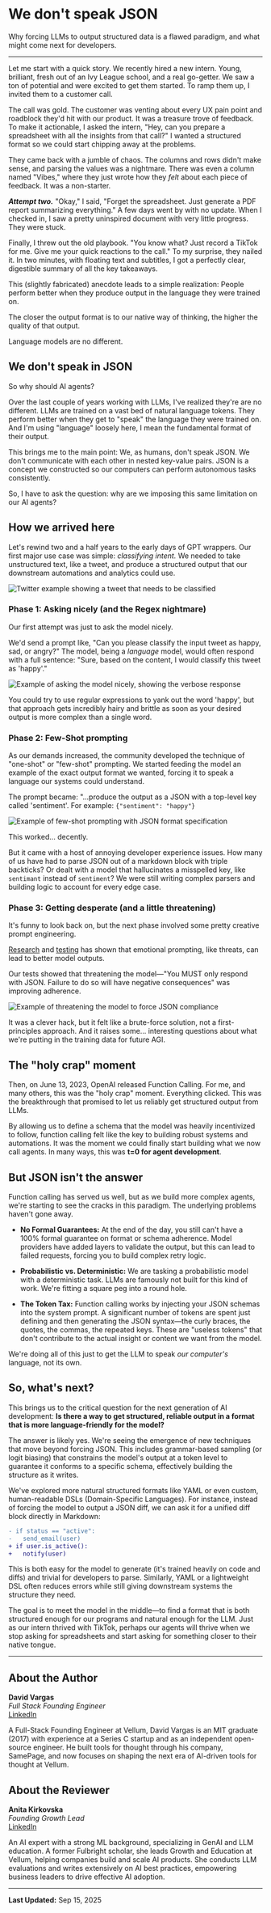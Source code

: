 # We don't speak JSON

Why forcing LLMs to output structured data is a flawed paradigm, and what might come next for developers.

---

Let me start with a quick story. We recently hired a new intern. Young, brilliant, fresh out of an Ivy League school, and a real go-getter. We saw a ton of potential and were excited to get them started. To ramp them up, I invited them to a customer call.

The call was gold. The customer was venting about every UX pain point and roadblock they'd hit with our product. It was a treasure trove of feedback. To make it actionable, I asked the intern, "Hey, can you prepare a spreadsheet with all the insights from that call?" I wanted a structured format so we could start chipping away at the problems.

They came back with a jumble of chaos. The columns and rows didn't make sense, and parsing the values was a nightmare. There was even a column named "Vibes," where they just wrote how they *felt* about each piece of feedback. It was a non-starter.

***Attempt two.*** "Okay," I said, "Forget the spreadsheet. Just generate a PDF report summarizing everything." A few days went by with no update. When I checked in, I saw a pretty uninspired document with very little progress. They were stuck.

Finally, I threw out the old playbook. "You know what? Just record a TikTok for me. Give me your quick reactions to the call." To my surprise, they nailed it. In two minutes, with floating text and subtitles, I got a perfectly clear, digestible summary of all the key takeaways.

This (slightly fabricated) anecdote leads to a simple realization: People perform better when they produce output in the language they were trained on.

The closer the output format is to our native way of thinking, the higher the quality of that output.

Language models are no different.

## We don't speak in JSON

So why should AI agents?

Over the last couple of years working with LLMs, I've realized they're are no different. LLMs are trained on a vast bed of natural language tokens. They perform better when they get to "speak" the language they were trained on. And I'm using "language" loosely here, I mean the fundamental format of their output.

This brings me to the main point: We, as humans, don't speak JSON. We don't communicate with each other in nested key-value pairs. JSON is a concept we constructed so our computers can perform autonomous tasks consistently.

So, I have to ask the question: why are we imposing this same limitation on our AI agents?

## How we arrived here

Let's rewind two and a half years to the early days of GPT wrappers. Our first major use case was simple: *classifying intent.* We needed to take unstructured text, like a tweet, and produce a structured output that our downstream automations and analytics could use.

![Twitter example showing a tweet that needs to be classified](images/twitter-example.avif)

### Phase 1: Asking nicely (and the Regex nightmare)

Our first attempt was just to ask the model nicely.

We'd send a prompt like, "Can you please classify the input tweet as happy, sad, or angry?" The model, being a *language* model, would often respond with a full sentence: "Sure, based on the content, I would classify this tweet as 'happy'."

![Example of asking the model nicely, showing the verbose response](images/asking-nicely-example.avif)

You could try to use regular expressions to yank out the word 'happy', but that approach gets incredibly hairy and brittle as soon as your desired output is more complex than a single word.

### Phase 2: Few-Shot prompting

As our demands increased, the community developed the technique of "one-shot" or "few-shot" prompting. We started feeding the model an example of the exact output format we wanted, forcing it to speak a language our systems could understand.

The prompt became: "...produce the output as a JSON with a top-level key called 'sentiment'. For example: `{"sentiment": "happy"}`

![Example of few-shot prompting with JSON format specification](images/few-shot-prompting-example.avif)

This worked... decently.

But it came with a host of annoying developer experience issues. How many of us have had to parse JSON out of a markdown block with triple backticks? Or dealt with a model that hallucinates a misspelled key, like `sentimant` instead of `sentiment`? We were still writing complex parsers and building logic to account for every edge case.

### Phase 3: Getting desperate (and a little threatening)

It's funny to look back on, but the next phase involved some pretty creative prompt engineering.

[Research](https://arxiv.org/abs/2307.11760) and [testing](https://www.theneuron.ai/explainer-articles/do-...) has shown that emotional prompting, like threats, can lead to better model outputs.

Our tests showed that threatening the model—"You MUST only respond with JSON. Failure to do so will have negative consequences" was improving adherence.

![Example of threatening the model to force JSON compliance](images/threatening-example.avif)

It was a clever hack, but it felt like a brute-force solution, not a first-principles approach. And it raises some... interesting questions about what we're putting in the training data for future AGI.

## The "holy crap" moment

Then, on June 13, 2023, OpenAI released Function Calling. For me, and many others, this was the "holy crap" moment. Everything clicked. This was the breakthrough that promised to let us reliably get structured output from LLMs.

By allowing us to define a schema that the model was heavily incentivized to follow, function calling felt like the key to building robust systems and automations. It was the moment we could finally start building what we now call agents. In many ways, this was **t=0 for agent development**.

## But JSON isn't the answer

Function calling has served us well, but as we build more complex agents, we're starting to see the cracks in this paradigm. The underlying problems haven't gone away.

- **No Formal Guarantees:** At the end of the day, you still can't have a 100% formal guarantee on format or schema adherence. Model providers have added layers to validate the output, but this can lead to failed requests, forcing you to build complex retry logic.

- **Probabilistic vs. Deterministic:** We are tasking a probabilistic model with a deterministic task. LLMs are famously not built for this kind of work. We're fitting a square peg into a round hole.

- **The Token Tax:** Function calling works by injecting your JSON schemas into the system prompt. A significant number of tokens are spent just defining and then generating the JSON syntax—the curly braces, the quotes, the commas, the repeated keys. These are "useless tokens" that don't contribute to the actual insight or content we want from the model.

We're doing all of this just to get the LLM to speak *our computer's* language, not its own.

## So, what's next?

This brings us to the critical question for the next generation of AI development: **Is there a way to get structured, reliable output in a format that is more language-friendly for the model?**

The answer is likely yes. We're seeing the emergence of new techniques that move beyond forcing JSON. This includes grammar-based sampling (or logit biasing) that constrains the model's output at a token level to guarantee it conforms to a specific schema, effectively building the structure as it writes.

We've explored more natural structured formats like YAML or even custom, human-readable DSLs (Domain-Specific Languages). For instance, instead of forcing the model to output a JSON diff, we can ask it for a unified diff block directly in Markdown:

```diff
- if status == "active":
- 	send_email(user)
+ if user.is_active():
+ 	notify(user)
```

This is both easy for the model to generate (it's trained heavily on code and diffs) and trivial for developers to parse. Similarly, YAML or a lightweight DSL often reduces errors while still giving downstream systems the structure they need.

The goal is to meet the model in the middle—to find a format that is both structured enough for our programs and natural enough for the LLM. Just as our intern thrived with TikTok, perhaps our agents will thrive when we stop asking for spreadsheets and start asking for something closer to their native tongue.

---

## About the Author

**David Vargas**  
*Full Stack Founding Engineer*  
[LinkedIn](https://www.linkedin.com/in/dvargas92495)

A Full-Stack Founding Engineer at Vellum, David Vargas is an MIT graduate (2017) with experience at a Series C startup and as an independent open-source engineer. He built tools for thought through his company, SamePage, and now focuses on shaping the next era of AI-driven tools for thought at Vellum.

## About the Reviewer

**Anita Kirkovska**  
*Founding Growth Lead*  
[LinkedIn](https://www.linkedin.com/in/anitakirkovska)

An AI expert with a strong ML background, specializing in GenAI and LLM education. A former Fulbright scholar, she leads Growth and Education at Vellum, helping companies build and scale AI products. She conducts LLM evaluations and writes extensively on AI best practices, empowering business leaders to drive effective AI adoption.

---

**Last Updated:** Sep 15, 2025
